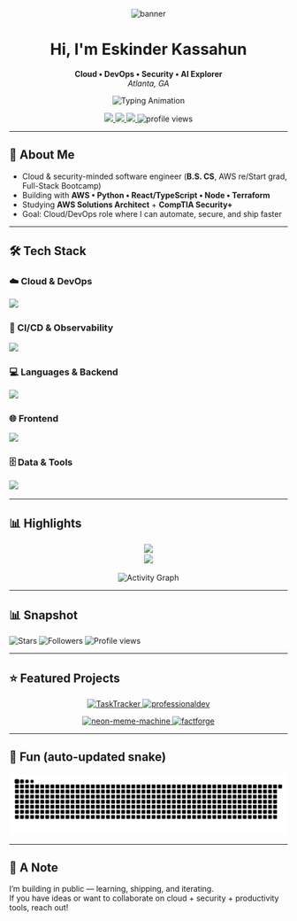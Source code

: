 <!-- Animated banner -->
<p align="center">
  <img src="https://capsule-render.vercel.app/api?type=waving&height=200&color=0:00e5ff,100:7c4dff&text=Eskinder%20Kassahun&fontSize=40&fontColor=ffffff&animation=fadeIn" alt="banner" />
</p>

<h1 align="center">Hi, I'm Eskinder Kassahun</h1>
<p align="center">
  <b>Cloud • DevOps • Security • AI Explorer</b><br/>
  <i>Atlanta, GA</i>
</p>

<!-- Typing animation -->
<p align="center">
  <img src="https://readme-typing-svg.demolab.com?font=Fira+Code&size=22&pause=1200&color=00E5FF&center=true&vCenter=true&width=700&lines=Cloud+Engineer;DevOps+Engineer;AI+Security+Explorer;Full+Stack+Developer" alt="Typing Animation" />
</p>

<!-- Social -->
<p align="center">
  <a href="https://linkedin.com/in/eskinder-kassahun">
    <img src="https://img.shields.io/badge/LinkedIn-0077B5?logo=linkedin&logoColor=white&style=for-the-badge" />
  </a>
  <a href="mailto:eskewabe185@gmail.com">
    <img src="https://img.shields.io/badge/Email-D14836?logo=gmail&logoColor=white&style=for-the-badge" />
  </a>
  <a href="https://eskinder185.github.io/eportfolio">
    <img src="https://img.shields.io/badge/Portfolio-14f195?style=for-the-badge&logo=vercel&logoColor=white" />
  </a>
  <img src="https://komarev.com/ghpvc/?username=Eskinder185&style=for-the-badge&color=00e5ff" alt="profile views"/>
</p>

---

## 👋 About Me
- Cloud & security-minded software engineer (**B.S. CS**, AWS re/Start grad, Full-Stack Bootcamp)
- Building with **AWS • Python • React/TypeScript • Node • Terraform**
- Studying **AWS Solutions Architect** + **CompTIA Security+**
- Goal: Cloud/DevOps role where I can automate, secure, and ship faster

---

## 🛠 Tech Stack
### ☁️ Cloud & DevOps
<p><img src="https://skillicons.dev/icons?i=aws,terraform,docker,kubernetes,linux" /></p>

### 🧪 CI/CD & Observability
<p><img src="https://skillicons.dev/icons?i=githubactions,bash,prometheus,grafana" /></p>

### 💻 Languages & Backend
<p><img src="https://skillicons.dev/icons?i=python,nodejs,express,java,cpp" /></p>

### 🌐 Frontend
<p><img src="https://skillicons.dev/icons?i=react,typescript,html,css" /></p>

### 🗄️ Data & Tools
<p><img src="https://skillicons.dev/icons?i=mongodb,postgres,git,postman" /></p>

---

## 📊 Highlights
<div align="center">
  <img src="https://streak-stats.demolab.com?user=Eskinder185&theme=tokyonight&hide_border=true" height="165" />
</div>

<div align="center">
  <img src="https://github-readme-stats.vercel.app/api/top-langs/?username=Eskinder185&layout=compact&theme=tokyonight&cache_seconds=86400" height="165" />
</div>

<!-- Activity graph -->
<p align="center">
  <img src="https://github-readme-activity-graph.vercel.app/graph?username=Eskinder185&bg_color=0d1117&color=00e5ff&line=7c4dff&point=14f195&area=true&hide_border=true" alt="Activity Graph" />
</p>

---

## 📊 Snapshot
![Stars](https://img.shields.io/github/stars/Eskinder185?style=social)
![Followers](https://img.shields.io/github/followers/Eskinder185?style=social)
![Profile views](https://komarev.com/ghpvc/?username=Eskinder185&label=Profile%20views&color=0e75b6&style=flat)

---

## ⭐ Featured Projects

<p align="center">
  <a href="https://eskinder185.github.io/tasktracker/" title="TaskTracker — live demo">
    <img alt="TaskTracker" src="https://github-readme-stats.vercel.app/api/pin/?username=Eskinder185&repo=tasktracker&theme=tokyonight" />
  </a>
  <a href="https://github.com/Eskinder185/professionaldev" title="professionaldev — repo">
    <img alt="professionaldev" src="https://github-readme-stats.vercel.app/api/pin/?username=Eskinder185&repo=professionaldev&theme=tokyonight" />
  </a>
</p>

<p align="center">
  <a href="https://github.com/Eskinder185/neon-meme-machine" title="neon-meme-machine — repo">
    <img alt="neon-meme-machine" src="https://github-readme-stats.vercel.app/api/pin/?username=Eskinder185&repo=neon-meme-machine&theme=tokyonight" />
  </a>
  <a href="https://eskinder185.github.io/factforge/" title="FactForge — live demo">
    <img alt="factforge" src="https://github-readme-stats.vercel.app/api/pin/?username=Eskinder185&repo=factforge&theme=tokyonight" />
  </a>
</p>


---

## 🐍 Fun (auto-updated snake)
<p align="center">
  <img src="https://raw.githubusercontent.com/Eskinder185/Eskinder185/output/github-contribution-grid-snake.svg" alt="Snake animation"/>
</p>

---

## 💬 A Note
I’m building in public — learning, shipping, and iterating.  
If you have ideas or want to collaborate on cloud + security + productivity tools, reach out!


